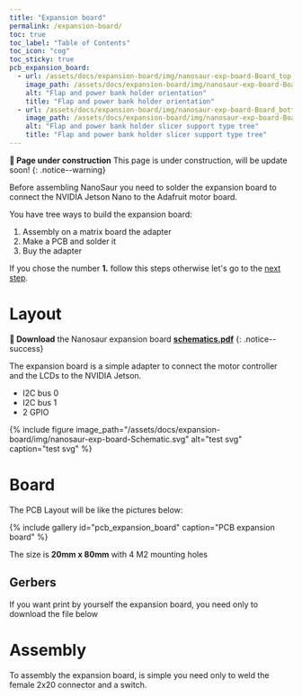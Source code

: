 ```yaml
---
title: "Expansion board"
permalink: /expansion-board/
toc: true
toc_label: "Table of Contents"
toc_icon: "cog"
toc_sticky: true
pcb_expansion_board:
  - url: /assets/docs/expansion-board/img/nanosaur-exp-board-Board_top.svg
    image_path: /assets/docs/expansion-board/img/nanosaur-exp-board-Board_top.svg
    alt: "Flap and power bank holder orientation"
    title: "Flap and power bank holder orientation"
  - url: /assets/docs/expansion-board/img/nanosaur-exp-board-Board_bottom.svg
    image_path: /assets/docs/expansion-board/img/nanosaur-exp-board-Board_bottom.svg
    alt: "Flap and power bank holder slicer support type tree"
    title: "Flap and power bank holder slicer support type tree"
---
```


**:construction: Page under construction** This page is under construction, will be update soon!
{: .notice--warning}

Before assembling NanoSaur you need to solder the expansion board to connect the NVIDIA Jetson Nano to the Adafruit motor board.

You have tree ways to build the expansion board:
1. Assembly on a matrix board the adapter
2. Make a PCB and solder it
3. Buy the adapter

If you chose the number **1.** follow this steps otherwise let's go to the [next step](/assembly).

# Layout

**:floppy_disk: Download** the Nanosaur expansion board [**schematics.pdf**](https://github.com/rnanosaur/nanosaur-exp-board/releases/latest/download/combined.pdf)
{: .notice--success}

The expansion board is a simple adapter to connect the motor controller and the LCDs to the NVIDIA Jetson.

* I2C bus 0
* I2C bus 1
* 2 GPIO

{% include figure image_path="/assets/docs/expansion-board/img/nanosaur-exp-board-Schematic.svg" alt="test svg" caption="test svg" %}

# Board

The PCB Layout will be like the pictures below:

{% include gallery id="pcb_expansion_board" caption="PCB expansion board" %}

The size is **20mm x 80mm** with 4 M2 mounting holes

## Gerbers

If you want print by yourself the expansion board, you need only to download the file below

# Assembly

To assembly the expansion board, is simple you need only to weld the female 2x20 connector and a switch.